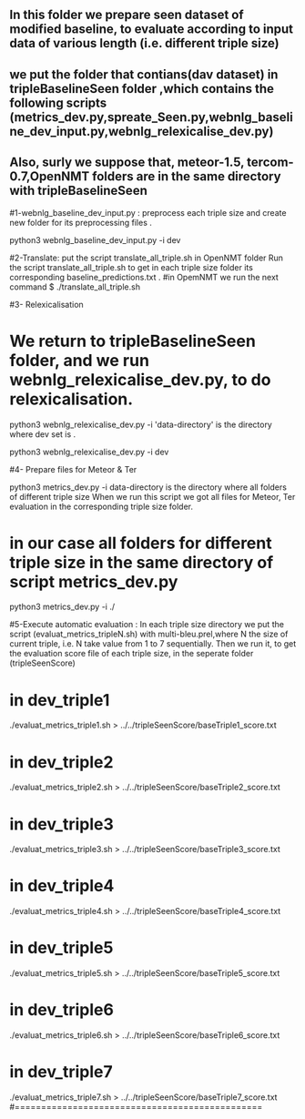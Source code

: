 ## In this folder we prepare seen dataset of modified baseline, to evaluate according to input data of various length (i.e. different triple size)


## we put the folder that contians(dav dataset) in tripleBaselineSeen folder ,which contains the following scripts (metrics_dev.py,spreate_Seen.py,webnlg_baseline_dev_input.py,webnlg_relexicalise_dev.py)

## Also, surly we suppose that, meteor-1.5, tercom-0.7,OpenNMT folders are in the same directory with tripleBaselineSeen

#1-webnlg_baseline_dev_input.py :
preprocess each triple size and create new folder for its preprocessing files .

python3 webnlg_baseline_dev_input.py -i dev

#2-Translate:
 put the script translate_all_triple.sh in OpenNMT folder
 Run the script translate_all_triple.sh to get in each triple size folder its corresponding baseline_predictions.txt .
#in OpemNMT we run the next command
$ ./translate_all_triple.sh


#3- Relexicalisation
# We return to tripleBaselineSeen folder, and we run webnlg_relexicalise_dev.py, to do relexicalisation.
python3 webnlg_relexicalise_dev.py -i <data-directory>
'data-directory' is the directory where dev set is .

python3 webnlg_relexicalise_dev.py -i dev


#4- Prepare files for Meteor & Ter

python3 metrics_dev.py -i  <data-directory>
data-directory is the directory where all folders of different triple size
When we run this script we got all files for Meteor, Ter evaluation in the corresponding triple size folder.
# in our case all folders for different triple size in the same directory of script metrics_dev.py
python3 metrics_dev.py -i ./


#5-Execute automatic evaluation :
In each triple size directory we put the script (evaluat_metrics_tripleN.sh) with multi-bleu.prel,where N the size of current triple, i.e. N take value from 1 to 7 sequentially.
Then we run it, to get the evaluation score file of each triple size, in the
seperate folder (tripleSeenScore)
# in dev_triple1
./evaluat_metrics_triple1.sh > ../../tripleSeenScore/baseTriple1_score.txt
# in dev_triple2
./evaluat_metrics_triple2.sh > ../../tripleSeenScore/baseTriple2_score.txt
# in dev_triple3
./evaluat_metrics_triple3.sh > ../../tripleSeenScore/baseTriple3_score.txt
# in dev_triple4
./evaluat_metrics_triple4.sh > ../../tripleSeenScore/baseTriple4_score.txt
# in dev_triple5
./evaluat_metrics_triple5.sh > ../../tripleSeenScore/baseTriple5_score.txt
# in dev_triple6
./evaluat_metrics_triple6.sh > ../../tripleSeenScore/baseTriple6_score.txt
# in dev_triple7
./evaluat_metrics_triple7.sh > ../../tripleSeenScore/baseTriple7_score.txt
#===============================================







